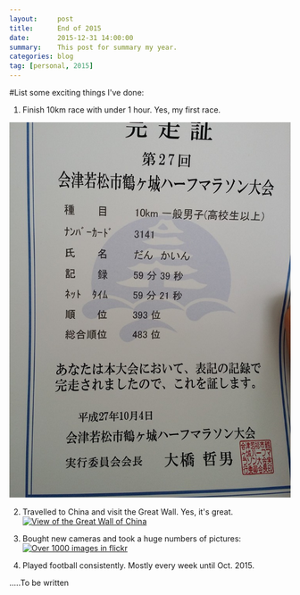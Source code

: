 ```yaml
---
layout:     post
title:      End of 2015
date:       2015-12-31 14:00:00
summary:    This post for summary my year.
categories: blog 
tag: [personal, 2015]
---
```


#List some exciting things I've done:

1. Finish 10km race with under 1 hour. Yes, my first race.
<img src="/images/2015-12-31-end-of-2015/race_result.jpg" class="fit image">

2. Travelled to China and visit the Great Wall. Yes, it's great.
<a data-flickr-embed="true" data-header="true" data-footer="true"  href="https://www.flickr.com/photos/35985224@N04/23376270089/in/album-72157660053352374/" title="View of the Great Wall of China"><img src="https://farm1.staticflickr.com/708/23376270089_ece1645728_c.jpg" width="800" height="600" alt="View of the Great Wall of China"></a><script async src="//embedr.flickr.com/assets/client-code.js" charset="utf-8"></script>

3. Bought new cameras and  took a huge numbers of pictures:
<a data-flickr-embed="true" data-header="true" data-footer="true"  href="https://www.flickr.com/photos/35985224@N04/23995334031/in/dateposted/" title="Over 1000 images in flickr"><img src="https://farm6.staticflickr.com/5627/23995334031_580f145b65_c.jpg" width="800" height="459" alt="Over 1000 images in flickr"></a><script async src="//embedr.flickr.com/assets/client-code.js" charset="utf-8"></script>

4. Played football consistently. Mostly every week until Oct. 2015.


.....To be written
